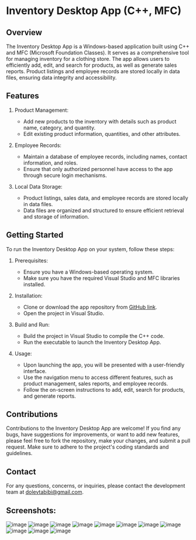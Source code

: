 # Inventory Desktop App (C++, MFC)

## Overview

The Inventory Desktop App is a Windows-based application built using C++ and MFC (Microsoft Foundation Classes). It serves as a comprehensive tool for managing inventory for a clothing store. The app allows users to efficiently add, edit, and search for products, as well as generate sales reports. Product listings and employee records are stored locally in data files, ensuring data integrity and accessibility.

## Features

1. Product Management:
   - Add new products to the inventory with details such as product name, category, and quantity.
   - Edit existing product information, quantities, and other attributes.

2. Employee Records:
   - Maintain a database of employee records, including names, contact information, and roles.
   - Ensure that only authorized personnel have access to the app through secure login mechanisms.

3. Local Data Storage:
   - Product listings, sales data, and employee records are stored locally in data files.
   - Data files are organized and structured to ensure efficient retrieval and storage of information.

## Getting Started

To run the Inventory Desktop App on your system, follow these steps:

1. Prerequisites:
   - Ensure you have a Windows-based operating system.
   - Make sure you have the required Visual Studio and MFC libraries installed.

2. Installation:
   - Clone or download the app repository from [GitHub link](https://github.com/your-repo-link).
   - Open the project in Visual Studio.

3. Build and Run:
   - Build the project in Visual Studio to compile the C++ code.
   - Run the executable to launch the Inventory Desktop App.

4. Usage:
   - Upon launching the app, you will be presented with a user-friendly interface.
   - Use the navigation menu to access different features, such as product management, sales reports, and employee records.
   - Follow the on-screen instructions to add, edit, search for products, and generate reports.

## Contributions

Contributions to the Inventory Desktop App are welcome! If you find any bugs, have suggestions for improvements, or want to add new features, please feel free to fork the repository, make your changes, and submit a pull request. Make sure to adhere to the project's coding standards and guidelines.

## Contact

For any questions, concerns, or inquiries, please contact the development team at [dolevtabibi@gmail.com](mailto:dolevtabibi@gmail.com).

## Screenshots:
![image](https://github.com/dolevtabibi/Clothing-store-management-system/assets/88586308/034a58b6-5fe8-45ca-a7f1-660f0842b0d7)
![image](https://github.com/dolevtabibi/Clothing-store-management-system/assets/88586308/98c274e4-4ae0-467f-9504-64ff67b1e5bb)
![image](https://github.com/dolevtabibi/Clothing-store-management-system/assets/88586308/669e7d40-131a-4945-9b1e-aacdefe97062)
![image](https://github.com/dolevtabibi/Clothing-store-management-system/assets/88586308/78e32da6-502b-41f3-bb83-f378ec18f667)
![image](https://github.com/dolevtabibi/Clothing-store-management-system/assets/88586308/f11fdf4e-fdcb-42d8-af2c-c1f4d32d0622)
![image](https://github.com/dolevtabibi/Clothing-store-management-system/assets/88586308/d8ccfc89-6ff8-4ce1-a3c8-a9401767e52f)
![image](https://github.com/dolevtabibi/Clothing-store-management-system/assets/88586308/17e314c5-b7e4-4230-84b5-84bd18591b87)
![image](https://github.com/dolevtabibi/Clothing-store-management-system/assets/88586308/68636eb1-178d-4df3-b7e0-7ea9969704f3)
![image](https://github.com/dolevtabibi/Clothing-store-management-system/assets/88586308/3fe1a146-6dbf-4d6d-8b49-f2fe237ee425)
![image](https://github.com/dolevtabibi/Clothing-store-management-system/assets/88586308/7419c6b5-09ef-4e4f-8b5f-954544cad53c)
![image](https://github.com/dolevtabibi/Clothing-store-management-system/assets/88586308/789e733c-cb94-4f82-847d-89402d3f1c55)
